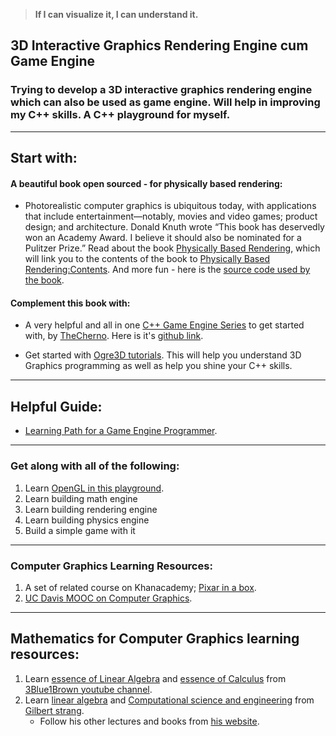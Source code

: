 
> **If I can visualize it, I can understand it.**

## 3D Interactive Graphics Rendering Engine cum Game Engine
### Trying to develop a 3D interactive graphics rendering engine which can also be used as game engine. Will help in improving my C++ skills. A C++ playground for myself.

-------------------------------------------------------

## Start with:

#### A beautiful book open sourced - for physically based rendering:
* Photorealistic computer graphics is ubiquitous today, with applications that include entertainment—notably, movies and video games; product design; and architecture. Donald Knuth wrote “This book has deservedly won an Academy Award. I believe it should also be nominated for a Pulitzer Prize.” Read about the book [Physically Based Rendering](http://www.pbr-book.org/), which will link you to the contents of the book to [Physically Based Rendering:Contents](http://www.pbr-book.org/3ed-2018/contents.html). And more fun - here is the [source code used by the book](https://github.com/mmp/pbrt-v3).

#### Complement this book with:
* A very helpful and all in one [C++ Game Engine Series](https://www.youtube.com/watch?v=JxIZbV_XjAs&list=PLlrATfBNZ98dC-V-N3m0Go4deliWHPFwT) to get started with, by [TheCherno](https://twitter.com/TheCherno?ref_src=twsrc%5Egoogle%7Ctwcamp%5Eserp%7Ctwgr%5Eauthor). Here is it's [github link](https://github.com/TheCherno/Hazel.git).

* Get started with [Ogre3D tutorials](http://wiki.ogre3d.org/Tutorials). This will help you understand 3D Graphics programming as well as help you shine your C++ skills.

------------------------------------------------

## Helpful Guide:
* [Learning Path for a Game Engine Programmer](https://miloyip.github.io/game-programmer/game-programmer.pdf).

------------------------------------------------

### Get along with all of the following:
1. Learn [OpenGL in this playground](https://github.com/roshanpoudyal/OpenGl_playground.git).
2. Learn building math engine
3. Learn building rendering engine
4. Learn building physics engine
5. Build a simple game with it

------------------------------------------------

### Computer Graphics Learning Resources:
1. A set of related course on Khanacademy; [Pixar in a box](https://www.khanacademy.org/partner-content/pixar).
2. [UC Davis MOOC on Computer Graphics](https://www.youtube.com/playlist?list=PL_w_qWAQZtAZhtzPI5pkAtcUVgmzdAP8g).

------------------------------------------------

## Mathematics for Computer Graphics learning resources:
1. Learn [essence of Linear Algebra](https://www.youtube.com/playlist?list=PLZHQObOWTQDPD3MizzM2xVFitgF8hE_ab) and [essence of Calculus](https://www.youtube.com/playlist?list=PLZHQObOWTQDMsr9K-rj53DwVRMYO3t5Yr) from [3Blue1Brown youtube channel](https://www.youtube.com/channel/UCYO_jab_esuFRV4b17AJtAw).
2. Learn [linear algebra](https://www.youtube.com/playlist?list=PLE7DDD91010BC51F8) and [Computational science and engineering](https://www.youtube.com/playlist?list=PLF706B428FB7BD52C) from [Gilbert strang](http://www-math.mit.edu/~gs/).
    - Follow his other lectures and books from [his website](http://www-math.mit.edu/~gs/).

